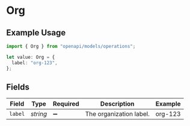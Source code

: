 # Org

## Example Usage

```typescript
import { Org } from "openapi/models/operations";

let value: Org = {
  label: "org-123",
};
```

## Fields

| Field                   | Type                    | Required                | Description             | Example                 |
| ----------------------- | ----------------------- | ----------------------- | ----------------------- | ----------------------- |
| `label`                 | *string*                | :heavy_minus_sign:      | The organization label. | org-123                 |